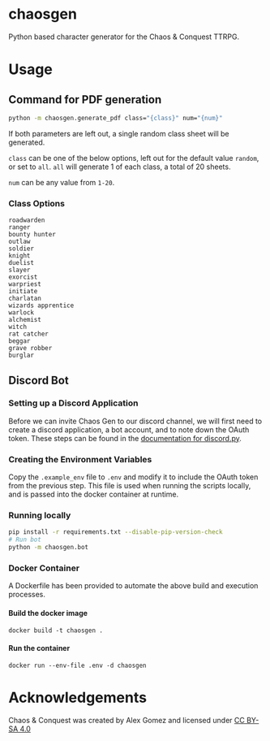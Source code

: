 # chaosgen
Python based character generator for the Chaos & Conquest TTRPG.
# Usage
## Command for PDF generation
```sh
python -m chaosgen.generate_pdf class="{class}" num="{num}"
```
If both parameters are left out, a single random class sheet will be generated.

`class` can be one of the below options, left out for the default value `random`, or set to `all`. `all` will generate 1 of each class, a total of 20 sheets.

`num` can be any value from `1-20`.
### Class Options
```
roadwarden
ranger
bounty hunter
outlaw
soldier
knight
duelist
slayer
exorcist
warpriest
initiate
charlatan
wizards apprentice
warlock
alchemist
witch
rat catcher
beggar
grave robber
burglar
```
## Discord Bot
### Setting up a Discord Application
Before we can invite Chaos Gen to our discord channel, we will first need to create a discord application, a bot account, and to note down the OAuth token. These steps can be found in the [documentation for discord.py](https://discordpy.readthedocs.io/en/stable/discord.html).
### Creating the Environment Variables
Copy the `.example_env` file to `.env` and modify it to include the OAuth token from the previous step. This file is used when running the scripts locally, and is passed into the docker container at runtime.
### Running locally
```bash
pip install -r requirements.txt --disable-pip-version-check
# Run bot
python -m chaosgen.bot
```
### Docker Container
A Dockerfile has been provided to automate the above build and execution processes.

#### Build the docker image
`docker build -t chaosgen .`

#### Run the container
`docker run --env-file .env -d chaosgen`
# Acknowledgements
Chaos & Conquest was created by Alex Gomez and licensed under [CC BY-SA 4.0](https://creativecommons.org/licenses/by-sa/4.0/)